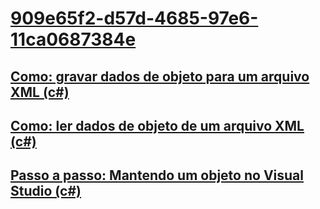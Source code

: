 # [909e65f2-d57d-4685-97e6-11ca0687384e](TocOutOfQuery)
## [Como: gravar dados de objeto para um arquivo XML (c#)](how-to-write-object-data-to-an-xml-file.md)
## [Como: ler dados de objeto de um arquivo XML (c#)](how-to-read-object-data-from-an-xml-file.md)
## [Passo a passo: Mantendo um objeto no Visual Studio (c#)](walkthrough-persisting-an-object-in-visual-studio.md)
